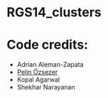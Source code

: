 # RGS14_clusters

# Code credits:
- Adrian Aleman-Zapata
- [Pelin Özsezer](https://github.com/pelinozsezer)
- Kopal Agarwal
- Shekhar Narayanan
